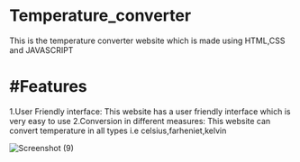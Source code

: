 # Temperature_converter
This is the temperature converter website which is made using HTML,CSS and JAVASCRIPT

# #Features
1.User Friendly interface: This website has a user friendly interface which is very easy to use
2.Conversion in different measures: This website can convert temperature in all types i.e celsius,farheniet,kelvin

![Screenshot (9)](https://github.com/Prem3232/Temperature_converter/assets/138702669/29fd4d23-89d5-42e4-91c7-64fa4c7aaf01)


